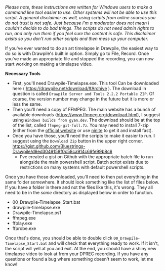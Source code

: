 *Please note, these instructions are written for Windows users to make a command line tool easier to use. Other systems will not be able to use this script. A general disclaimer as well, using scripts from online sources you do not trust is not safe. Just because I'm a moderator does not mean I couldn't decide to do bad things. The scripts do not need admin rights to run, and only run them if you feel sure the content is safe. This disclaimer exists so you don't run other scripts and then mess up your computer.*

If you've ever wanted to do an art timelapse in Drawpile, the easiest way to do so is with Drawpile's built in option. Simply go to File, Record. Once you've made an appropriate file and stopped the recording, you can now start working on making a timelapse video.

**__Necessary Tools__**
* First, you'll need Drawpile-Timelapse.exe. This tool Can be downloaded here ( https://drawpile.net/download/#Archive ). The download in question is called `Drawpile Server and Tools 2.2.2 Portable ZIP`. Of course, the version number may change in the future but it is more or less the same.
* Then you'll need a copy of FFMPEG. The main website has a bunch of available downloads (<https://www.ffmpeg.org/download.html>), I suggest using `Windows builds from gyan.dev`. The download should be at the top of the list, called `ffmpeg-git-full.7z`.  You may need to install 7-zip (either from the [official website](<https://www.7-zip.org/download.html>) or use [ninite](<https://ninite.com/7zip/>) to get it and install fast).
* Once you have those, you'll need the scripts to make it easier to run. I suggest using the `Download Zip` button in the upper right corner. https://gist.github.com/Bluestrings-Drawpile/d9ed3049158f0c58ca914c69fe99b8c9
  * I've created a gist on Github with the appropriate batch file to run alongside the main powershell script. Batch script exists due to restrictions on many systems with default powershell scripts.

Once you have those downloaded, you'll need to then put everything in the same folder somewhere. It should look something like the list of files below. If you have a folder in there and not the files like this, it's wrong. They all need to be in the *same* directory as displayed below in order to function.
* 00_Drawpile-Timelapse_Start.bat
* drawpile-timelapse.exe
* Drawpile-Timelapse.ps1
* ffmpeg.exe
 * ffplay.exe
 * ffprobe.exe

Once that's done, you should be able to double click `00_Drawpile-Timelapse_Start.bat` and will check that everything ready to work. If it isn't, the script will yell at you and exit. At the end, you should have a shiny new timelapse video to look at from your DPREC recording. If you have any questions or found a bug where something doesn't seem to work, let me know!
